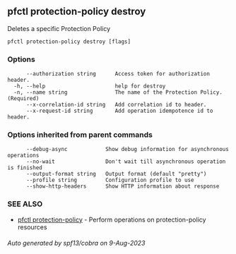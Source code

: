 ## pfctl protection-policy destroy

Deletes a specific Protection Policy

```
pfctl protection-policy destroy [flags]
```

### Options

```
      --authorization string      Access token for authorization header.
  -h, --help                      help for destroy
  -n, --name string               The name of the Protection Policy. (Required)
      --x-correlation-id string   Add correlation id to header.
      --x-request-id string       Add operation idempotence id to header.
```

### Options inherited from parent commands

```
      --debug-async            Show debug information for asynchronous operations
      --no-wait                Don't wait till asynchronous operation is finished
      --output-format string   Output format (default "pretty")
      --profile string         Configuration profile to use
      --show-http-headers      Show HTTP information about response
```

### SEE ALSO

* [pfctl protection-policy](pfctl_protection-policy.md)	 - Perform operations on protection-policy resources

###### Auto generated by spf13/cobra on 9-Aug-2023
